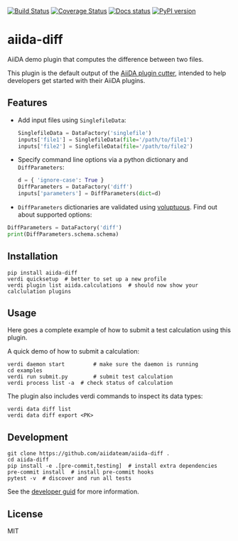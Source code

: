 [![Build Status](https://travis-ci.org/aiidateam/aiida-diff.svg?branch=master)](https://travis-ci.org/aiidateam/aiida-diff) 
[![Coverage Status](https://coveralls.io/repos/github/aiidateam/aiida-diff/badge.svg?branch=master)](https://coveralls.io/github/aiidateam/aiida-diff?branch=master) 
[![Docs status](https://readthedocs.org/projects/aiida-diff/badge)](http://aiida-diff.readthedocs.io/) 
[![PyPI version](https://badge.fury.io/py/aiida-diff.svg)](https://badge.fury.io/py/aiida-diff)

# aiida-diff

AiiDA demo plugin that computes the difference between two files.

This plugin is the default output of the 
[AiiDA plugin cutter](https://github.com/aiidateam/aiida-plugin-cutter),
intended to help developers get started with their AiiDA plugins.

## Features

 * Add input files using `SinglefileData`:
   ```python
   SinglefileData = DataFactory('singlefile')
   inputs['file1'] = SinglefileData(file='/path/to/file1')
   inputs['file2'] = SinglefileData(file='/path/to/file2')
   ```

 * Specify command line options via a python dictionary and `DiffParameters`:
   ```python
   d = { 'ignore-case': True }
   DiffParameters = DataFactory('diff')
   inputs['parameters'] = DiffParameters(dict=d)
   ```

 * `DiffParameters` dictionaries are validated using [voluptuous](https://github.com/alecthomas/voluptuous).
   Find out about supported options:
  ```python
  DiffParameters = DataFactory('diff')
  print(DiffParameters.schema.schema)
  ```

## Installation

```shell
pip install aiida-diff
verdi quicksetup  # better to set up a new profile
verdi plugin list aiida.calculations  # should now show your calclulation plugins
```

## Usage

Here goes a complete example of how to submit a test calculation using this plugin.

A quick demo of how to submit a calculation:
```shell
verdi daemon start         # make sure the daemon is running
cd examples
verdi run submit.py        # submit test calculation
verdi process list -a  # check status of calculation
```

The plugin also includes verdi commands to inspect its data types:
```shell
verdi data diff list
verdi data diff export <PK>
```

## Development

```shell
git clone https://github.com/aiidateam/aiida-diff .
cd aiida-diff
pip install -e .[pre-commit,testing]  # install extra dependencies
pre-commit install  # install pre-commit hooks
pytest -v  # discover and run all tests
```

See the [developer guid](https://aiida-diff.readthedocs.io/en/latest/developer_guide/index.html) for more information.

## License

MIT


